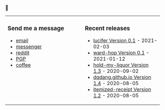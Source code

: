### 🤔

<!-- ![Build README](https://github.com/dqdang/dqdang/workflows/Build%20README/badge.svg) -->

<table><tr><td valign="top" width="50%">

### Send me a message
* [email](mailto:dqdang17@gmail.com)
* [messenger](https://www.m.me/dqdang1)
* [reddit](https://www.reddit.com/user/outsidefarmland)
* [PGP](https://raw.githubusercontent.com/dqdang/dqdang.github.io/master/derek-dang.asc)
* [coffee](https://www.buymeacoffee.com/dqdang)

</td><td valign="top" width="50%">

### Recent releases
<!-- recent_releases starts -->
* [lucifer Version 0.1](https://github.com/dqdang/lucifer/releases/tag/v0.1) - 2021-02-03
* [ward-hop Version 0.1](https://github.com/dqdang/ward-hop/releases/tag/v0.1) - 2021-01-12
* [hold-my-liquor Version 1.3](https://github.com/dqdang/hold-my-liquor/releases/tag/v1.3) - 2020-09-02
* [dqdang.github.io Version 1.4](https://github.com/dqdang/dqdang.github.io/releases/tag/v1.4) - 2020-08-05
* [itemized-receipt Version 1.2](https://github.com/dqdang/itemized-receipt/releases/tag/v1.2) - 2020-08-05
<!-- recent_releases ends -->

</td></tr></table>
